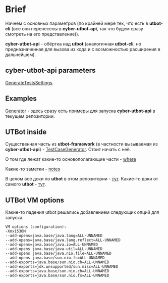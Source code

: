 # Brief

Начнём с основных параметров (по крайней мере тех, что есть в **utbot-cli** (все они перенесены в **cyber-utbot-api**, так что будем сразу смотреть на его представление)).

**cyber-utbot-api** - обёртка над **utbot** (аналогичная **utbot-cli**, но предназначенная для вызова из кода и с возможностью расширения в дальнейшем).

## cyber-utbot-api parameters

[GenerateTestsSettings](cyberok/api/GenerateTestsSettings.md).

## Examples

[Generator](../test/kotlin/Generator.kt) - здесь сразу есть примеры для запуска **cyber-utbot-api** в текущем репозитории.

## UTBot inside

Существенная часть из **utbot-framework** (в частности вызываемая из **cyber-utbot-api**) - [TestCaseGenerator](utbot/TestCaseGenerator.md). Стоит начать с неё.

О том где лежат какие-то основополагающие части - [where](utbot/where.md)

Какие-то заметки - [notes](utbot/notes.md)

В целом все доки по **utbot** в этом репозитории - [тут](utbot). Какие-то доки от самого **utbot** - [тут](../../../docs).

## UTBot VM options

Какие-то падения utbot решались добавлением следующих опций для запуска. 

```
VM options (configuration): 
-Xmx1536M
--add-opens=java.base/java.lang=ALL-UNNAMED
--add-opens=java.base/java.lang.reflect=ALL-UNNAMED
--add-opens=java.base/java.io=ALL-UNNAMED
--add-opens java.base/java.util=ALL-UNNAMED
--add-opens java.base/java.nio.file=ALL-UNNAMED
--add-opens java.base/sun.nio.fs=ALL-UNNAMED
--add-exports=java.base/sun.nio.ch=ALL-UNNAMED
--add-exports=jdk.unsupported/sun.misc=ALL-UNNAMED
--add-exports=java.base/sun.nio.ch=ALL-UNNAMED
--add-exports=java.base/sun.nio.fs=ALL-UNNAMED
```
